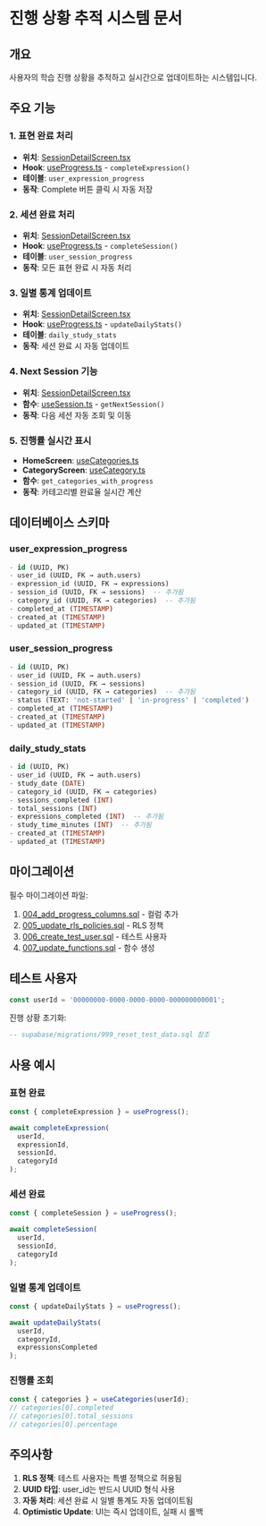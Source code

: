 # 진행 상황 추적 시스템 문서

## 개요

사용자의 학습 진행 상황을 추적하고 실시간으로 업데이트하는 시스템입니다.

## 주요 기능

### 1. 표현 완료 처리
- **위치**: [SessionDetailScreen.tsx](src/components/SessionDetailScreen.tsx)
- **Hook**: [useProgress.ts](src/hooks/useProgress.ts) - `completeExpression()`
- **테이블**: `user_expression_progress`
- **동작**: Complete 버튼 클릭 시 자동 저장

### 2. 세션 완료 처리
- **위치**: [SessionDetailScreen.tsx](src/components/SessionDetailScreen.tsx)
- **Hook**: [useProgress.ts](src/hooks/useProgress.ts) - `completeSession()`
- **테이블**: `user_session_progress`
- **동작**: 모든 표현 완료 시 자동 처리

### 3. 일별 통계 업데이트
- **위치**: [SessionDetailScreen.tsx](src/components/SessionDetailScreen.tsx)
- **Hook**: [useProgress.ts](src/hooks/useProgress.ts) - `updateDailyStats()`
- **테이블**: `daily_study_stats`
- **동작**: 세션 완료 시 자동 업데이트

### 4. Next Session 기능
- **위치**: [SessionDetailScreen.tsx](src/components/SessionDetailScreen.tsx)
- **함수**: [useSession.ts](src/hooks/useSession.ts) - `getNextSession()`
- **동작**: 다음 세션 자동 조회 및 이동

### 5. 진행률 실시간 표시
- **HomeScreen**: [useCategories.ts](src/hooks/useCategories.ts)
- **CategoryScreen**: [useCategory.ts](src/hooks/useCategory.ts)
- **함수**: `get_categories_with_progress`
- **동작**: 카테고리별 완료율 실시간 계산

## 데이터베이스 스키마

### user_expression_progress
```sql
- id (UUID, PK)
- user_id (UUID, FK → auth.users)
- expression_id (UUID, FK → expressions)
- session_id (UUID, FK → sessions)  -- 추가됨
- category_id (UUID, FK → categories)  -- 추가됨
- completed_at (TIMESTAMP)
- created_at (TIMESTAMP)
- updated_at (TIMESTAMP)
```

### user_session_progress
```sql
- id (UUID, PK)
- user_id (UUID, FK → auth.users)
- session_id (UUID, FK → sessions)
- category_id (UUID, FK → categories)  -- 추가됨
- status (TEXT: 'not-started' | 'in-progress' | 'completed')
- completed_at (TIMESTAMP)
- created_at (TIMESTAMP)
- updated_at (TIMESTAMP)
```

### daily_study_stats
```sql
- id (UUID, PK)
- user_id (UUID, FK → auth.users)
- study_date (DATE)
- category_id (UUID, FK → categories)
- sessions_completed (INT)
- total_sessions (INT)
- expressions_completed (INT)  -- 추가됨
- study_time_minutes (INT)  -- 추가됨
- created_at (TIMESTAMP)
- updated_at (TIMESTAMP)
```

## 마이그레이션

필수 마이그레이션 파일:
1. [004_add_progress_columns.sql](supabase/migrations/004_add_progress_columns.sql) - 컬럼 추가
2. [005_update_rls_policies.sql](supabase/migrations/005_update_rls_policies.sql) - RLS 정책
3. [006_create_test_user.sql](supabase/migrations/006_create_test_user.sql) - 테스트 사용자
4. [007_update_functions.sql](supabase/migrations/007_update_functions.sql) - 함수 생성

## 테스트 사용자

```typescript
const userId = '00000000-0000-0000-0000-000000000001';
```

진행 상황 초기화:
```sql
-- supabase/migrations/999_reset_test_data.sql 참조
```

## 사용 예시

### 표현 완료
```typescript
const { completeExpression } = useProgress();

await completeExpression(
  userId,
  expressionId,
  sessionId,
  categoryId
);
```

### 세션 완료
```typescript
const { completeSession } = useProgress();

await completeSession(
  userId,
  sessionId,
  categoryId
);
```

### 일별 통계 업데이트
```typescript
const { updateDailyStats } = useProgress();

await updateDailyStats(
  userId,
  categoryId,
  expressionsCompleted
);
```

### 진행률 조회
```typescript
const { categories } = useCategories(userId);
// categories[0].completed
// categories[0].total_sessions
// categories[0].percentage
```

## 주의사항

1. **RLS 정책**: 테스트 사용자는 특별 정책으로 허용됨
2. **UUID 타입**: user_id는 반드시 UUID 형식 사용
3. **자동 처리**: 세션 완료 시 일별 통계도 자동 업데이트됨
4. **Optimistic Update**: UI는 즉시 업데이트, 실패 시 롤백
